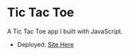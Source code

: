 # Tic Tac Toe

A Tic Tac Toe app I built with JavaScript.

- Deployed: [Site Here](https://tictactoe-nicky.netlify.com/)
